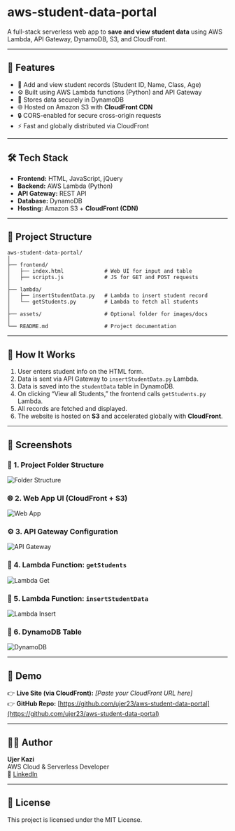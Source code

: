 # aws-student-data-portal

A full-stack serverless web app to **save and view student data** using AWS Lambda, API Gateway, DynamoDB, S3, and CloudFront.

---

## 🚀 Features

- 📄 Add and view student records (Student ID, Name, Class, Age)
- ⚙️ Built using AWS Lambda functions (Python) and API Gateway
- 💾 Stores data securely in DynamoDB
- 🌐 Hosted on Amazon S3 with **CloudFront CDN**
- 🔒 CORS-enabled for secure cross-origin requests
- ⚡ Fast and globally distributed via CloudFront

---

## 🛠️ Tech Stack

- **Frontend:** HTML, JavaScript, jQuery  
- **Backend:** AWS Lambda (Python)  
- **API Gateway:** REST API  
- **Database:** DynamoDB  
- **Hosting:** Amazon S3 + **CloudFront (CDN)**

---

## 📂 Project Structure

```
aws-student-data-portal/
│
├── frontend/
│   ├── index.html             # Web UI for input and table
│   ├── scripts.js             # JS for GET and POST requests
│
├── lambda/
│   ├── insertStudentData.py   # Lambda to insert student record
│   └── getStudents.py         # Lambda to fetch all students
│
├── assets/                    # Optional folder for images/docs
│
└── README.md                  # Project documentation
```

---

## 🧪 How It Works

1. User enters student info on the HTML form.
2. Data is sent via API Gateway to `insertStudentData.py` Lambda.
3. Data is saved into the `studentData` table in DynamoDB.
4. On clicking “View all Students,” the frontend calls `getStudents.py` Lambda.
5. All records are fetched and displayed.
6. The website is hosted on **S3** and accelerated globally with **CloudFront**.

---

## 📸 Screenshots

### 🧾 1. Project Folder Structure
![Folder Structure](https://github.com/user-attachments/assets/47e44eb4-cce2-44c5-b695-3ff021c1ad0b)

### 🌐 2. Web App UI (CloudFront + S3)
![Web App](https://github.com/user-attachments/assets/61fd776e-4dc1-482b-99ec-c3f9c871b2c0)

### ⚙️ 3. API Gateway Configuration
![API Gateway](https://github.com/user-attachments/assets/4ae72d89-8f7f-450b-8932-6b717cd0954d)

### 🔁 4. Lambda Function: `getStudents`
![Lambda Get](https://github.com/user-attachments/assets/77a787f9-9615-4888-8a8f-7adf0a673d4a)

### 📝 5. Lambda Function: `insertStudentData`
![Lambda Insert](https://github.com/user-attachments/assets/1366x680-insertstudentdata.png)

### 💾 6. DynamoDB Table
![DynamoDB](https://github.com/user-attachments/assets/4c067a05-2e26-4f56-8568-131577d7185f)

---

## 🔗 Demo

👉 **Live Site (via CloudFront):** _[Paste your CloudFront URL here]_  
👉 **GitHub Repo:** [https://github.com/ujer23/aws-student-data-portal](https://github.com/ujer23/aws-student-data-portal)

---

## 👨‍💻 Author

**Ujer Kazi**  
AWS Cloud & Serverless Developer  
🔗 [LinkedIn](https://www.linkedin.com/in/ujer-kazi/)

---

## 📜 License

This project is licensed under the MIT License.
